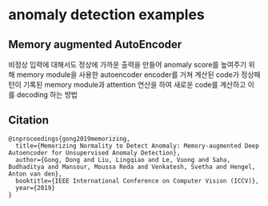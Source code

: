 # anomaly detection examples

## Memory augmented AutoEncoder
비정상 입력에 대해서도 정상에 가까운 출력을 만들어 anomaly score를 높여주기 위해 memory module을 사용한 autoencoder
encoder를 거쳐 계산된 code가 정상패턴이 기록된 memory module과 attention 연산을 하여 새로운 code를 계산하고 이를 decoding 하는 방법

## Citation

```
@inproceedings{gong2019memorizing,
  title={Memorizing Normality to Detect Anomaly: Memory-augmented Deep Autoencoder for Unsupervised Anomaly Detection},
  author={Gong, Dong and Liu, Lingqiao and Le, Vuong and Saha, Budhaditya and Mansour, Moussa Reda and Venkatesh, Svetha and Hengel, Anton van den},
  booktitle={IEEE International Conference on Computer Vision (ICCV)},
  year={2019}
}
```
